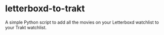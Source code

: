 # letterboxd-to-trakt
 A simple Python script to add all the movies on your Letterboxd watchlist to your Trakt watchlist.
